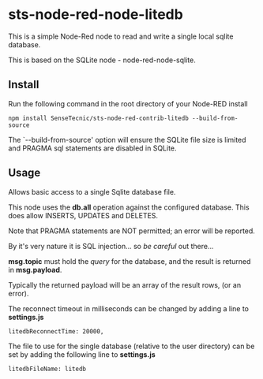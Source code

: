 sts-node-red-node-litedb
========================

This is a simple Node-Red node to read and write a single local sqlite database.

This is based on the SQLite node - node-red-node-sqlite.

Install
-------

Run the following command in the root directory of your Node-RED install

    npm install SenseTecnic/sts-node-red-contrib-litedb --build-from-source

The `--build-from-source' option will ensure the SQLite file size is limited and PRAGMA sql statements
are disabled in SQLite.

Usage
-----

Allows basic access to a single Sqlite database file.

This node uses the <b>db.all</b> operation against the configured database. This does allow INSERTS, UPDATES and DELETES.

Note that PRAGMA statements are NOT permitted; an error will be reported.

By it's very nature it is SQL injection... so *be careful* out there...

**msg.topic** must hold the <i>query</i> for the database, and the result is returned in **msg.payload**.

Typically the returned payload will be an array of the result rows, (or an error).

The reconnect timeout in milliseconds can be changed by adding a line to **settings.js**

    litedbReconnectTime: 20000,

The file to use for the single database (relative to the user directory) can be set by adding the following line to **settings.js**

    litedbFileName: litedb

